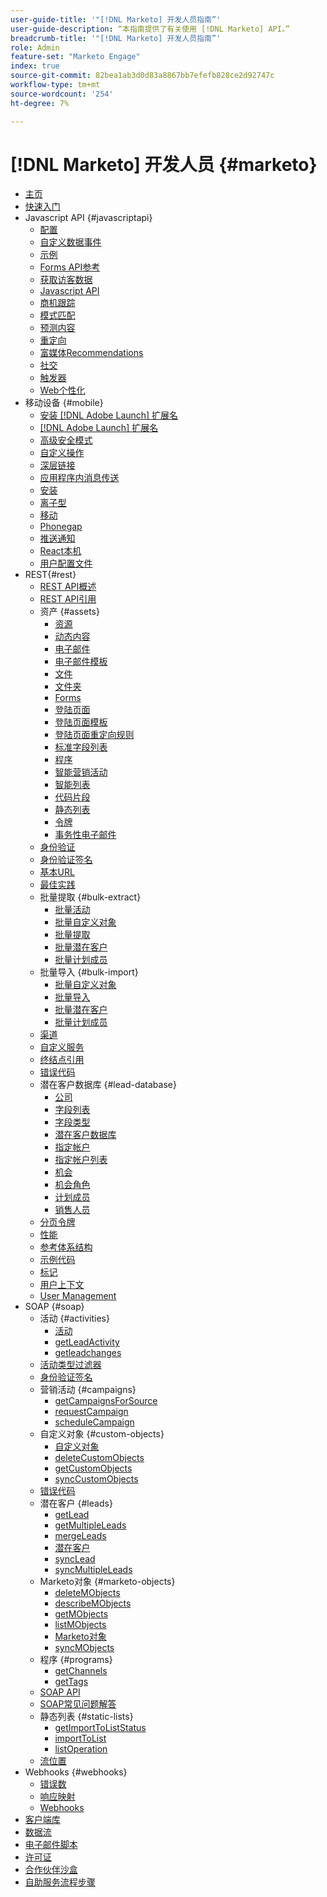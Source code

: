 ```yaml
---
user-guide-title: '"[!DNL Marketo] 开发人员指南”'
user-guide-description: “本指南提供了有关使用 [!DNL Marketo] API。”
breadcrumb-title: '"[!DNL Marketo] 开发人员指南”'
role: Admin
feature-set: "Marketo Engage"
index: true
source-git-commit: 82bea1ab3d0d83a8867bb7efefb828ce2d92747c
workflow-type: tm+mt
source-wordcount: '254'
ht-degree: 7%

---
```



# [!DNL Marketo] 开发人员 {#marketo}

- [主页](home.md)
- [快速入门](getting-started.md)
- Javascript API {#javascriptapi}
   - [配置](javascript-api/configuration.md)
   - [自定义数据事件](javascript-api/custom-data-events.md)
   - [示例](javascript-api/examples.md)
   - [Forms API参考](javascript-api/forms-api-reference.md)
   - [获取访客数据](javascript-api/get-visitor-data.md)
   - [Javascript API](javascript-api/javascript-api.md)
   - [商机跟踪](javascript-api/lead-tracking.md)
   - [模式匹配](javascript-api/pattern-match.md)
   - [预测内容](javascript-api/predictive-content.md)
   - [重定向](javascript-api/redirect.md)
   - [富媒体Recommendations](javascript-api/rich-media-recommendation.md)
   - [社交](javascript-api/social.md)
   - [触发器](javascript-api/triggers.md)
   - [Web个性化](javascript-api/web-personalization.md)
- 移动设备 {#mobile}
   - [安装 [!DNL Adobe Launch] 扩展名](mobile/adobe-launch-extension-installation.md)
   - [[!DNL Adobe Launch] 扩展名](mobile/adobe-launch-extension.md)
   - [高级安全模式](mobile/advanced-security-access-mode.md)
   - [自定义操作](mobile/custom-actions.md)
   - [深层链接](mobile/enabling-deep-links-in-your-app.md)
   - [应用程序内消息传送](mobile/in-app-messages.md)
   - [安装](mobile/installation.md)
   - [离子型](mobile/ionic.md)
   - [移动](mobile/mobile.md)
   - [Phonegap](mobile/phonegap.md)
   - [推送通知](mobile/push-notifications.md)
   - [React本机](mobile/react-native.md)
   - [用户配置文件](mobile/user-profiles.md)
- REST{#rest}
   - [REST API概述](rest-api/rest-api.md)
   - [REST API引用](https://developer.adobe.com/marketo-apis/)
   - 资产 {#assets}
      - [资源](rest-api/assets.md)
      - [动态内容](rest-api/dynamic-content.md)
      - [电子邮件](rest-api/emails.md)
      - [电子邮件模板](rest-api/email-templates.md)
      - [文件](rest-api/files.md)
      - [文件夹](rest-api/folders.md)
      - [Forms](rest-api/forms.md)
      - [登陆页面](rest-api/landing-pages.md)
      - [登陆页面模板](rest-api/landing-page-templates.md)
      - [登陆页面重定向规则](rest-api/landing-page-redirect-rules.md)
      - [标准字段列表](rest-api/list-of-standard-fields.md)
      - [程序](rest-api/programs.md)
      - [智能营销活动](rest-api/smart-campaigns.md)
      - [智能列表](rest-api/smart-lists.md)
      - [代码片段](rest-api/snippets.md)
      - [静态列表](rest-api/static-lists.md)
      - [令牌](rest-api/tokens.md)
      - [事务性电子邮件](rest-api/transactional-email.md)
   - [身份验证](rest-api/authentication.md)
   - [身份验证签名](rest-api/authentication-signature.md)
   - [基本URL](rest-api/base-url.md)
   - [最佳实践](rest-api/marketo-integration-best-practices.md)
   - 批量提取 {#bulk-extract}
      - [批量活动](rest-api/bulk-activity-extract.md)
      - [批量自定义对象](rest-api/bulk-custom-object-extract.md)
      - [批量提取](rest-api/bulk-extract.md)
      - [批量潜在客户](rest-api/bulk-lead-extract.md)
      - [批量计划成员](rest-api/bulk-program-member-extract.md)
   - 批量导入 {#bulk-import}
      - [批量自定义对象](rest-api/bulk-custom-object-import.md)
      - [批量导入](rest-api/bulk-import.md)
      - [批量潜在客户](rest-api/bulk-lead-import.md)
      - [批量计划成员](rest-api/bulk-program-member-import.md)
   - [渠道](rest-api/channels.md)
   - [自定义服务](rest-api/custom-services.md)
   - [终结点引用](rest-api/endpoint-reference.md)
   - [错误代码](rest-api/error-codes.md)
   - 潜在客户数据库 {#lead-database}
      - [公司](rest-api/companies.md)
      - [字段列表](rest-api/fields.md)
      - [字段类型](rest-api/field-types.md)
      - [潜在客户数据库](rest-api/lead-database.md)
      - [指定帐户](rest-api/named-accounts.md)
      - [指定帐户列表](rest-api/named-account-lists.md)
      - [机会](rest-api/opportunities.md)
      - [机会角色](rest-api/opportunity-roles.md)
      - [计划成员](rest-api/program-members.md)
      - [销售人员](rest-api/sales-persons.md)
   - [分页令牌](rest-api/paging-tokens.md)
   - [性能](rest-api/performance.md)
   - [参考体系结构](rest-api/reference-architectures.md)
   - [示例代码](https://github.com/Marketo/REST-Sample-Code)
   - [标记](rest-api/tags.md)
   - [用户上下文](rest-api/user-context.md)
   - [User Management](rest-api/user-management.md)
- SOAP {#soap}
   - 活动 {#activities}
      - [活动](soap-api/activities.md)
      - [getLeadActivity](soap-api/getleadactivity.md)
      - [getleadchanges](soap-api/getleadchanges.md)
   - [活动类型过滤器](soap-api/activity-type-filters.md)
   - [身份验证签名](soap-api/authentication-signature.md)
   - 营销活动 {#campaigns}
      - [getCampaignsForSource](soap-api/getcampaignsforsource.md)
      - [requestCampaign](soap-api/requestcampaign.md)
      - [scheduleCampaign](soap-api/schedulecampaign.md)
   - 自定义对象 {#custom-objects}
      - [自定义对象](soap-api/custom-objects.md)
      - [deleteCustomObjects](soap-api/deletecustomobjects.md)
      - [getCustomObjects](soap-api/getcustomobjects.md)
      - [syncCustomObjects](soap-api/synccustomobjects.md)
   - [错误代码](soap-api/error-codes.md)
   - 潜在客户 {#leads}
      - [getLead](soap-api/getlead.md)
      - [getMultipleLeads](soap-api/getmultipleleads.md)
      - [mergeLeads](soap-api/mergeleads.md)
      - [潜在客户](soap-api/leads.md)
      - [syncLead](soap-api/synclead.md)
      - [syncMultipleLeads](soap-api/syncmultipleleads.md)
   - Marketo对象 {#marketo-objects}
      - [deleteMObjects](soap-api/deletemobjects.md)
      - [describeMObjects](soap-api/describemobject.md)
      - [getMObjects](soap-api/getmobjects.md)
      - [listMObjects](soap-api/listmobjects.md)
      - [Marketo对象](soap-api/marketo-objects.md)
      - [syncMObjects](soap-api/syncmobjects.md)
   - 程序 {#programs}
      - [getChannels](soap-api/getchannels.md)
      - [getTags](soap-api/gettags.md)
   - [SOAP API](soap-api/soap-api.md)
   - [SOAP常见问题解答](soap-api/soap-faq.md)
   - 静态列表 {#static-lists}
      - [getImportToListStatus](soap-api/getimporttoliststatus.md)
      - [importToList](soap-api/importtolist.md)
      - [listOperation](soap-api/listoperation.md)
   - [流位置](soap-api/stream-position.md)
- Webhooks {#webhooks}
   - [错误数](webhooks/errors.md)
   - [响应映射](webhooks/response-mappings.md)
   - [Webhooks](webhooks/webhooks.md)
- [客户端库](https://github.com/Marketo/Community-Supported-Client-Libraries)
- [数据流](data-streams.md)
- [电子邮件脚本](email-scripting.md)
- [许可证](api-license.md)
- [合作伙伴沙盒](partner-sandbox.md)
- [自助服务流程步骤](self-service-flow-steps.md)
